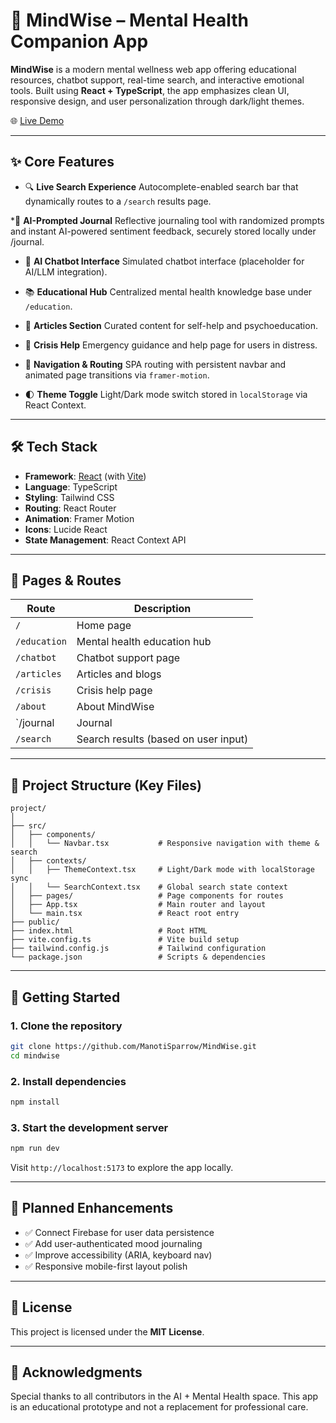 # 🧠 MindWise – Mental Health Companion App

**MindWise** is a modern mental wellness web app offering educational resources, chatbot support, real-time search, and interactive emotional tools. Built using **React + TypeScript**, the app emphasizes clean UI, responsive design, and user personalization through dark/light themes.

🌐 [Live Demo](https://meek-sopapillas-653fbe.netlify.app/)

---

## ✨ Core Features

* 🔍 **Live Search Experience**
  Autocomplete-enabled search bar that dynamically routes to a `/search` results page.

*📓 **AI-Prompted Journal**
Reflective journaling tool with randomized prompts and instant AI-powered sentiment feedback, securely stored locally under /journal.

* 💬 **AI Chatbot Interface**
  Simulated chatbot interface (placeholder for AI/LLM integration).

* 📚 **Educational Hub**
  Centralized mental health knowledge base under `/education`.

* 📰 **Articles Section**
  Curated content for self-help and psychoeducation.

* 🚨 **Crisis Help**
  Emergency guidance and help page for users in distress.

* 🧭 **Navigation & Routing**
  SPA routing with persistent navbar and animated page transitions via `framer-motion`.

* 🌓 **Theme Toggle**
  Light/Dark mode switch stored in `localStorage` via React Context.

---

## 🛠️ Tech Stack

* **Framework**: [React](https://reactjs.org/) (with [Vite](https://vitejs.dev/))
* **Language**: TypeScript
* **Styling**: Tailwind CSS
* **Routing**: React Router
* **Animation**: Framer Motion
* **Icons**: Lucide React
* **State Management**: React Context API

---

## 🧩 Pages & Routes

| Route        | Description                          |
| ------------ | ------------------------------------ |
| `/`          | Home page                            |
| `/education` | Mental health education hub          |
| `/chatbot`   | Chatbot support page                 |
| `/articles`  | Articles and blogs                   |
| `/crisis`    | Crisis help page                     |
| `/about`     | About MindWise                       |
| `/journal    | Journal                              |
| `/search`    | Search results (based on user input) |


---

## 📁 Project Structure (Key Files)

```
project/
│
├── src/
│   ├── components/
│   │   └── Navbar.tsx           # Responsive navigation with theme & search
│   ├── contexts/
│   │   ├── ThemeContext.tsx     # Light/Dark mode with localStorage sync
│   │   └── SearchContext.tsx    # Global search state context
│   ├── pages/                   # Page components for routes
│   ├── App.tsx                  # Main router and layout
│   └── main.tsx                 # React root entry
├── public/
├── index.html                   # Root HTML
├── vite.config.ts               # Vite build setup
├── tailwind.config.js           # Tailwind configuration
└── package.json                 # Scripts & dependencies
```

---

## 🚀 Getting Started

### 1. Clone the repository

```bash
git clone https://github.com/ManotiSparrow/MindWise.git
cd mindwise
```

### 2. Install dependencies

```bash
npm install
```

### 3. Start the development server

```bash
npm run dev
```

Visit `http://localhost:5173` to explore the app locally.

---

## 🧪 Planned Enhancements

* ✅ Connect Firebase for user data persistence
* ✅ Add user-authenticated mood journaling
* ✅ Improve accessibility (ARIA, keyboard nav)
* ✅ Responsive mobile-first layout polish

---

## 📄 License

This project is licensed under the **MIT License**.

---

## 🙌 Acknowledgments

Special thanks to all contributors in the AI + Mental Health space. This app is an educational prototype and not a replacement for professional care.

